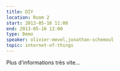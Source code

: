 ```yaml
---
title: DIY
location: Room 2
start: 2013-05-16 11:00
end: 2013-05-16 12:00
type: Demo
speaker: olivier-mevel,jonathan-schemoul
topic: internet-of-things
---
```


Plus d'informations très vite...